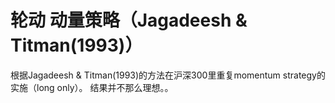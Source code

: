 # 轮动 动量策略（Jagadeesh & Titman(1993)）

根据Jagadeesh & Titman(1993)的方法在沪深300里重复momentum strategy的实施（long only）。
结果并不那么理想。。